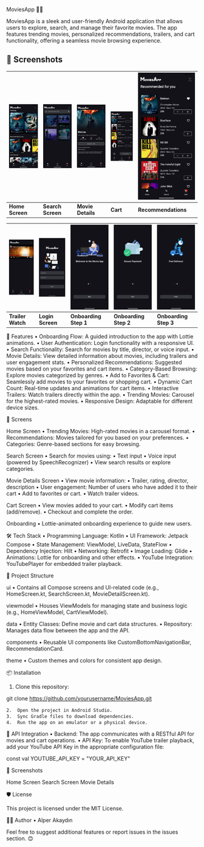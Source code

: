MoviesApp 🎥📱

MoviesApp is a sleek and user-friendly Android application that allows users to explore, search, and manage their favorite movies. The app features trending movies, personalized recommendations, trailers, and cart functionality, offering a seamless movie browsing experience.

## 📸 Screenshots

| ![Home](screenshots/home.png) | ![Search](screenshots/search.png) | ![Details](screenshots/detail.png) | ![Cart](screenshots/cart.png) | ![Recommendations](screenshots/recommendations.png) |
|-------------------------------|-----------------------------------|------------------------------------|-------------------------------|-----------------------------------------|
| **Home Screen**              | **Search Screen**                | **Movie Details**                 | **Cart**                     | **Recommendations**                    |

| ![Trailer Watch](screenshots/trailer_watch.png) | ![Login](screenshots/login.png) | ![Onboarding 1](screenshots/onboarding_1.png) | ![Onboarding 2](screenshots/onboarding_2.png) | ![Onboarding 3](screenshots/onboarding_3.png) |
|------------------------------------------------|--------------------------------|----------------------------------------------|----------------------------------------------|----------------------------------------------|
| **Trailer Watch**                              | **Login Screen**              | **Onboarding Step 1**                        | **Onboarding Step 2**                        | **Onboarding Step 3**                        |

🚀 Features
•	Onboarding Flow: A guided introduction to the app with Lottie animations.
•	User Authentication: Login functionality with a responsive UI.
•	Search Functionality: Search for movies by title, director, or voice input.
•	Movie Details: View detailed information about movies, including trailers and user engagement stats.
•	Personalized Recommendations: Suggested movies based on your favorites and cart items.
•	Category-Based Browsing: Explore movies categorized by genres.
•	Add to Favorites & Cart: Seamlessly add movies to your favorites or shopping cart.
•	Dynamic Cart Count: Real-time updates and animations for cart items.
•	Interactive Trailers: Watch trailers directly within the app.
•	Trending Movies: Carousel for the highest-rated movies.
•	Responsive Design: Adaptable for different device sizes.

📱 Screens

Home Screen
•	Trending Movies: High-rated movies in a carousel format.
•	Recommendations: Movies tailored for you based on your preferences.
•	Categories: Genre-based sections for easy browsing.

Search Screen
•	Search for movies using:
•	Text input
•	Voice input (powered by SpeechRecognizer)
•	View search results or explore categories.

Movie Details Screen
•	View movie information:
•	Trailer, rating, director, description
•	User engagement: Number of users who have added it to their cart
•	Add to favorites or cart.
•	Watch trailer videos.

Cart Screen
•	View movies added to your cart.
•	Modify cart items (add/remove).
•	Checkout and complete the order.

Onboarding
•	Lottie-animated onboarding experience to guide new users.

🛠 Tech Stack
•	Programming Language: Kotlin
•	UI Framework: Jetpack Compose
•	State Management: ViewModel, LiveData, StateFlow
•	Dependency Injection: Hilt
•	Networking: Retrofit
•	Image Loading: Glide
•	Animations: Lottie for onboarding and other effects.
•	YouTube Integration: YouTubePlayer for embedded trailer playback.

📂 Project Structure

ui
•	Contains all Compose screens and UI-related code (e.g., HomeScreen.kt, SearchScreen.kt, MovieDetailScreen.kt).

viewmodel
•	Houses ViewModels for managing state and business logic (e.g., HomeViewModel, CartViewModel).

data
•	Entity Classes: Define movie and cart data structures.
•	Repository: Manages data flow between the app and the API.

components
•	Reusable UI components like CustomBottomNavigationBar, RecommendationCard.

theme
•	Custom themes and colors for consistent app design.

📦 Installation
1.	Clone this repository:

git clone https://github.com/yourusername/MoviesApp.git


	2.	Open the project in Android Studio.
	3.	Sync Gradle files to download dependencies.
	4.	Run the app on an emulator or a physical device.

🔑 API Integration
•	Backend: The app communicates with a RESTful API for movies and cart operations.
•	API Key: To enable YouTube trailer playback, add your YouTube API Key in the appropriate configuration file:

const val YOUTUBE_API_KEY = "YOUR_API_KEY"

📸 Screenshots

Home Screen	Search Screen	Movie Details


🛡 License

This project is licensed under the MIT License.

🧑‍💻 Author
•	Alper Akaydın

Feel free to suggest additional features or report issues in the issues section. 😊


